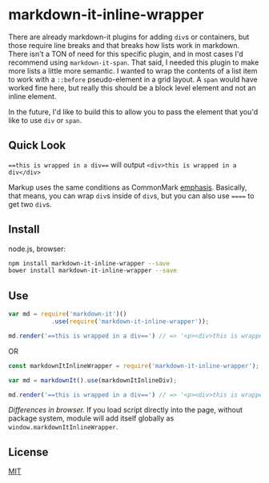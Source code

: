 # markdown-it-inline-wrapper

There are already markdown-it plugins for adding `div`s or containers, but those require line breaks and that breaks how lists work in markdown. There isn't a TON of need for this specific plugin, and in most cases I'd recommend using `markdown-it-span`. That said, I needed this plugin to make more lists a little more semantic. I wanted to wrap the contents of a list item to work with a `::before` pseudo-element in a grid layout. A `span` would have worked fine here, but really this should be a block level element and not an inline element.

In the future, I'd like to build this to allow you to pass the element that you'd like to use `div` or `span`.

## Quick Look

`==this is wrapped in a div==` will output `<div>this is wrapped in a div</div>`

Markup uses the same conditions as CommonMark [emphasis](http://spec.commonmark.org/0.15/#emphasis-and-strong-emphasis). Basically, that means, you can wrap `div`s inside of `div`s, but you can also use `====` to get two `div`s.


## Install

node.js, browser:

```bash
npm install markdown-it-inline-wrapper --save
bower install markdown-it-inline-wrapper --save
```

## Use

```js
var md = require('markdown-it')()
            .use(require('markdown-it-inline-wrapper'));

md.render('==this is wrapped in a div==') // => '<p><div>this is wrapped in a div</div></p>'
```

OR

```js
const markdownItInlineWrapper = require('markdown-it-inline-wrapper');

var md = markdownIt().use(markdownItInlineDiv);

md.render('==this is wrapped in a div==') // => '<p><div>this is wrapped in a div</div></p>'
```

_Differences in browser._ If you load script directly into the page, without
package system, module will add itself globally as `window.markdownItInlineWrapper`.


## License

[MIT](https://github.com/markdown-it/markdown-it-inline-wrapper/blob/master/LICENSE)
